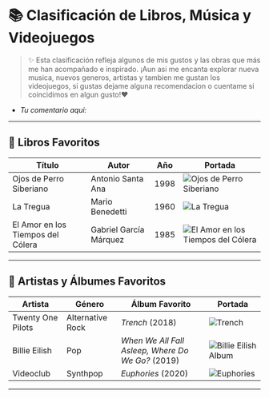 # 📚 Clasificación de Libros, Música y Videojuegos
> ✨ Esta clasificación refleja algunos de mis gustos y las obras que más me han acompañado e inspirado. ¡Aun asi me encanta explorar nueva musica, nuevos generos, artistas y tambien me gustan los videojuegos, si gustas dejame alguna recomendacion o cuentame si coincidimos en algun gusto!❤️
 - *Tu comentario aqui:*
---

## 📖 Libros Favoritos

| Título                        | Autor                  | Año | Portada |
| ------------------------------ | ---------------------- | --- | ------- |
| Ojos de Perro Siberiano        | Antonio Santa Ana       | 1998 | ![Ojos de Perro Siberiano](https://www.elsotano.com/sotano_covers/9786078/9786078842841.jpg) |
| La Tregua                      | Mario Benedetti         | 1960 | ![La Tregua](https://http2.mlstatic.com/D_NQ_NP_648510-MLU53889265589_022023-O.webp) |
| El Amor en los Tiempos del Cólera | Gabriel García Márquez | 1985 | ![El Amor en los Tiempos del Cólera](https://blogger.googleusercontent.com/img/b/R29vZ2xl/AVvXsEj4NbXx5AHCOYlTesDLgVy17OQAZo_Ky_PKOh5hCCIkWR10c6NnjKE4dDIzNPV0fJnZFvM8DaLWKVGbTpc27WbdAGglrkVhhtQpn47u95ZDBbusj_dDRCwFuAe6-bDJTymaNzbl8l2ewq82/s1600/amor+tiempos.jpg) |

---

## 🎵 Artistas y Álbumes Favoritos

| Artista            | Género           | Álbum Favorito                           | Portada |
| ------------------- | ---------------- | ----------------------------------------- | ------- |
| Twenty One Pilots   | Alternative Rock | *Trench* (2018)                           | ![Trench](https://m.media-amazon.com/images/I/91-KMkmbh9L._UF1000,1000_QL80_.jpg) |
| Billie Eilish       | Pop              | *When We All Fall Asleep, Where Do We Go?* (2019) | ![Billie Eilish Album](https://m.media-amazon.com/images/I/81idxQqxTlL._UF1000,1000_QL80_.jpg) |
| Videoclub           | Synthpop         | *Euphories* (2020)                        | ![Euphories](https://m.media-amazon.com/images/I/71EztzIXkiL._UF1000,1000_QL80_.jpg) |

---
